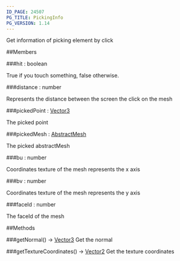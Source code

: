 ```yaml
---
ID_PAGE: 24507
PG_TITLE: PickingInfo
PG_VERSION: 1.14
---
```


Get information of picking element by click

##Members

###hit : boolean


True if you touch something, false otherwise.

###distance : number


Represents the distance between the screen the click on the mesh

###pickedPoint : [Vector3](/classes/Vector3)


The picked point

###pickedMesh : [AbstractMesh](/classes/AbstractMesh)


The picked abstractMesh

###bu : number


Coordinates texture of the mesh represents the x axis

###bv : number


Coordinates texture of the mesh represents the y axis

###faceId : number


The faceId of the mesh



##Methods

###getNormal() &rarr; [Vector3](/classes/Vector3)
Get the normal


###getTextureCoordinates() &rarr; [Vector2](/classes/Vector2)
Get the texture coordinates

